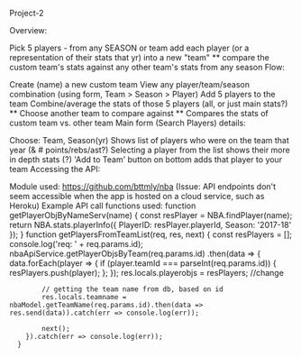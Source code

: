 Project-2

Overview:

Pick 5 players - from any SEASON or team
add each player (or a representation of their stats that yr) into a new "team"
** compare the custom team's stats against any other team's stats from any season
Flow:

Create (name) a new custom team
View any player/team/season combination (using form, Team > Season > Player)
Add 5 players to the team
Combine/average the stats of those 5 players (all, or just main stats?)
** Choose another team to compare against
** Compares the stats of custom team vs. other team
Main form (Search Players) details:

Choose: Team, Season(yr)
Shows list of players who were on the team that year (& # points/rebs/ast?)
Selecting a player from the list shows their more in depth stats (?)
'Add to Team' button on bottom adds that player to your team
Accessing the API:

Module used: https://github.com/bttmly/nba
(Issue: API endpoints don't seem accessible when the app is hosted on a cloud service, such as Heroku)
Example API call functions used:
function getPlayerObjByNameServ(name) {
    const resPlayer = NBA.findPlayer(name);
    return NBA.stats.playerInfo({ PlayerID: resPlayer.playerId, Season: '2017-18' });
}
function getPlayersFromTeamList(req, res, next) {
  const resPlayers = [];
  console.log('req: ' + req.params.id);
  nbaApiService.getPlayerObjsByTeam(req.params.id)
          .then(data => {
            data.forEach(player => {
              if (player.teamId === parseInt(req.params.id)) {
                resPlayers.push(player);
                    };
              });
            res.locals.playerobjs = resPlayers; //change

            // getting the team name from db, based on id
            res.locals.teamname = nbaModel.getTeamName(req.params.id).then(data => res.send(data)).catch(err => console.log(err));

            next();
        }).catch(err => console.log(err));
      }
